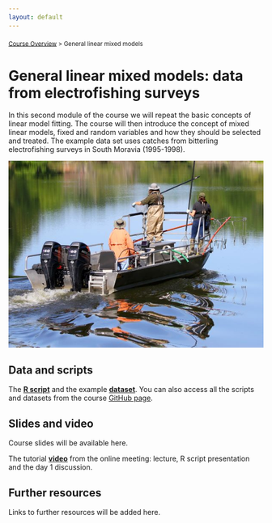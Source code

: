 ```yaml
---
layout: default
---
```


<sub>[Course Overview](index.md) \> General linear mixed models</sub>

# General linear mixed models: data from electrofishing surveys

In this second module of the course we will repeat the basic concepts of linear model fitting. The course will then introduce the concept of mixed linear models, fixed and random variables and how they should be selected and treated. The example data set uses catches from bitterling electrofishing surveys in South Moravia (1995-1998).

![](./images/scient_surveys.jpg)

## Data and scripts

The [**R script**](Bitterling1.R) and the example [**dataset**](bitterling.csv). You can also access all the scripts and datasets from the course [GitHub page](https://github.com/fishsizeproject/CPUEcourse).

## Slides and video

Course slides will be available here.

The tutorial [**video**](https://youtu.be/Iw1LlytvOoA) from the online meeting: lecture, R script presentation and the day 1 discussion. 

## Further resources

Links to further resources will be added here.

<br/>
